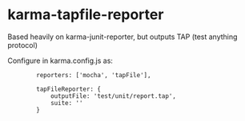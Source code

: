 karma-tapfile-reporter
==================

Based heavily on karma-junit-reporter, but outputs TAP (test anything protocol)

Configure in karma.config.js as:

```
        reporters: ['mocha', 'tapFile'],

        tapFileReporter: {
            outputFile: 'test/unit/report.tap',
            suite: ''
        }
```